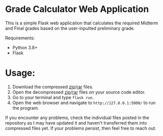 # Grade Calculator Web Application

This is a simple Flask web application that calculates the required Midterm and Final grades based on the user-inputted preliminary grade.

Requirements:
- Python 3.8+
- Flask

# Usage:
1. Download the compressed [zip](https://github.com/Zeeb0-0/Grade_Calculator/blob/main/Grade_Calculator.zip)/[rar](https://github.com/Zeeb0-0/Grade_Calculator/blob/main/Grade_Calculator.rar) files.
2. Open the decompressed [zip](https://github.com/Zeeb0-0/Grade_Calculator/blob/main/Grade_Calculator.zip)/[rar](https://github.com/Zeeb0-0/Grade_Calculator/blob/main/Grade_Calculator.rar) files on your source code editor.
3. Go to your terminal and type ```flask run```.
4. Open the web browser and navigate to ```http://127.0.0.1:5000/``` to run the program.

If you encounter any problems, check the individual files posted in the repository as I may have updated it and haven't transferred them into compressed files yet. If your problems persist, then feel free to reach out.
